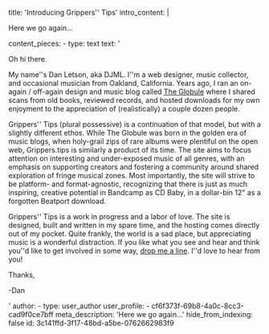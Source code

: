 title: 'Introducing Grippers'' Tips'
intro_content: |
  <p>Here we go again...
  </p>
content_pieces:
  -
    type: text
    text: '<p>Oh hi there.&nbsp;</p><p>My name''s Dan Letson, aka DJML. I''m a web designer, music collector, and occasional musician from Oakland, California. Years ago, I ran an on-again / off-again design and music blog called <a href="http://glob.daniel-letson.com/">The Globule</a>&nbsp;where I shared scans from old books, reviewed records, and hosted downloads for my own enjoyment to the appreciation of (realistically) a couple dozen people.&nbsp;</p><p>Grippers'' Tips (plural possessive) is a continuation of that model, but with a slightly different ethos. While The Globule was born in the golden era of music blogs, when holy-grail zips of rare albums were plentiful on the open web, Grippers.tips is similarly a product of its time. The site aims to focus attention on interesting and under-exposed music of all genres, with an emphasis on supporting creators and fostering a community around shared exploration of fringe musical zones. Most importantly, the site will strive to be platform- and format-agnostic, recognizing that there is just as much inspiring, creative potential in Bandcamp as CD Baby, in a dollar-bin 12" as a forgotten Beatport download.&nbsp;</p><p>Grippers'' Tips is a work in progress and a labor of love. The site is designed, built and written in my spare time, and the hosting comes directly out of my pocket. Quite frankly, the world is a sad place, but appreciating music is a wonderful distraction. If you like what you see and hear and think you''d like to get involved in some way, <a href="mailto:grippers.tips@gmail.com" target="_blank">drop me a line</a>. I''d love to hear from you!</p><p>Thanks,&nbsp;</p><p>-Dan</p>'
author:
  -
    type: user_author
    user_profile:
      - cf6f373f-69b8-4a0c-8cc3-cad9f0ce7bff
meta_description: 'Here we go again...'
hide_from_indexing: false
id: 3c141ffd-3f17-48bd-a5be-0762662983f9
